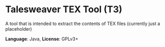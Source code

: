 # Talesweaver TEX Tool (T3)
A tool that is intended to extract the contents of TEX files (currently just a placeholder)

__Language__: Java, __License__: GPLv3+
